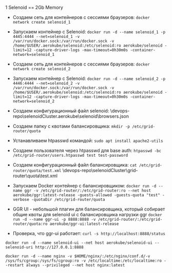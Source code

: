 1 Selenoid == 2Gb Memory
- Создаем сеть для контейнеров с сессиями браузеров:
`docker network create selenoid_1`
- Запускаем контейнер с Selenoid:
`docker run -d --name selenoid_1 -p 4445:4444 --net=selenoid_1 -v /var/run/docker.sock:/var/run/docker.sock -v /home/$USER/.aerokube/selenoid:/etc/selenoid:ro aerokube/selenoid -limit=12 -capture-driver-logs -max-timeout=0h30m0s -container-network=selenoid_1`

- Создаем сеть для контейнеров с сессиями браузеров:
`docker network create selenoid_2`
- Запускаем контейнер с Selenoid:
`docker run -d --name selenoid_2 -p 4446:4444 --net=selenoid_2 -v /var/run/docker.sock:/var/run/docker.sock -v /home/$USER/.aerokube/selenoid:/etc/selenoid:ro aerokube/selenoid -limit=12 -capture-driver-logs -max-timeout=0h30m0s -container-network=selenoid_2`

- Создаем конфигурационный файл selenoid:
\devops-repo\selenoidCluster\.aerokube\selenoid\browsers.json

- Создаем папку с квотами балансировщика:
`mkdir -p /etc/grid-router/quota`
- Устанавливаем htpasswd командой: `sudo apt install apache2-utils`
- Создаем пользователя через htpasswd для base auth:
`htpasswd -bc /etc/grid-router/users.htpasswd test test-password`

- Создаем конфигурационный файл балансировщика:
`cat /etc/grid-router/quota/test.xml`
\devops-repo\selenoidCluster\grid-router\quota\test.xml

- Запускаем Docker контейнер с балансировщиком:
`docker run -d --name ggr -v /etc/grid-router/:/etc/grid-router:ro --net host aerokube/ggr:latest-release -guests-allowed -guests-quota "test" -verbose -quotaDir /etc/grid-router/quota`

- GGR UI - небольшой плагин для балансировщика, который собирает общие квоты для selenoid ui с балансировщика нагрузки ggr
`docker run -d --name ggr-ui -p 8888:8888 -v /etc/grid-router/:/etc/grid-router/quota:ro aerokube/ggr-ui:latest-release`
- Проверка, что ggr-ui работает:
`curl -s http://localhost:8888/status`

`docker run -d --name selenoid-ui --net host aerokube/selenoid-ui --selenoid-uri http://127.0.0.1:8888`

`docker run -d --name nginx -v $HOME/nginx/:/etc/nginx/conf.d/-v /sys/fs/cgroup:/sys/fs/cgroup:ro -v /etc/localtime:/etc/localtime:ro --restart always --privileged --net host nginx:latest`

